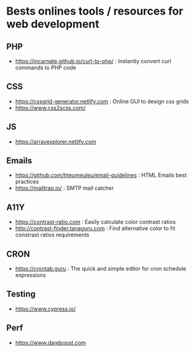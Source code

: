 # Bests onlines tools / resources for web development

## PHP
* https://incarnate.github.io/curl-to-php/ : Instantly convert curl commands to PHP code

## CSS
* https://cssgrid-generator.netlify.com : Online GUI to design css grids
* https://www.css2scss.com/

## JS
* https://arrayexplorer.netlify.com

## Emails
* https://github.com/hteumeuleu/email-guidelines : HTML Emails best practices
* https://mailtrap.io/ : SMTP mail catcher

## A11Y
* https://contrast-ratio.com : Easily calculate color contrast ratios
* http://contrast-finder.tanaguru.com : Find alternative color to fit constrast ratios requirements

## CRON
* https://crontab.guru : The quick and simple editor for cron schedule expressions

## Testing
* https://www.cypress.io/

## Perf
* https://www.dareboost.com


